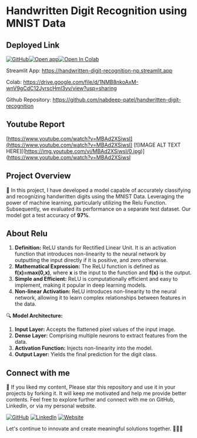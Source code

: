 # Handwritten Digit Recognition using MNIST Data

## Deployed Link
[![GitHub](https://img.shields.io/badge/Github-Repository-blue?style=flat-square&logo=github)](https://github.com/nabdeep-patel)[![Open app](https://static.streamlit.io/badges/streamlit_badge_black_white.svg)](https://handwritten-digit-recognition-np.streamlit.app/)<a href="[https://colab.research.google.com/github/nabdeep-patel/handwritten-digit-recognition/blob/main/Handwritten_Digit_Classification.ipynb](https://drive.google.com/file/d/1NMB8nkoAxM-wnV9gCdC12JyrscHml3vv/view?usp=sharing)"><img src="https://colab.research.google.com/assets/colab-badge.svg" alt="Open In Colab"></a>

Streamlit App: https://handwritten-digit-recognition-np.streamlit.app

Colab: https://drive.google.com/file/d/1NMB8nkoAxM-wnV9gCdC12JyrscHml3vv/view?usp=sharing

Github Repository: https://github.com/nabdeep-patel/handwritten-digit-recognition

## Youtube Report
[https://www.youtube.com/watch?v=MBAd2XSiwsI](https://www.youtube.com/watch?v=MBAd2XSiwsI)
[![IMAGE ALT TEXT HERE][(https://img.youtube.com/vi/MBAd2XSiwsI/0.jpg)](https://www.youtube.com/watch?v=MBAd2XSiwsI

## Project Overview
📝 In this project, I have developed a model capable of accurately classifying and recognizing handwritten digits using the MNIST Data. Leveraging the power of machine learning, particularly utilizing the Relu Function.
Subsequently, we evaluated its performance on a separate test dataset. Our model got a test accuracy of **97%**.

## About Relu
1. **Definition:** ReLU stands for Rectified Linear Unit. It is an activation function that introduces non-linearity to the neural network by outputting the input directly if it is positive, and zero otherwise.
2. **Mathematical Expression:** The ReLU function is defined as **f(x)=max(0,x)**, where **x** is the input to the function and **f(x)** is the output.
3. **Simple and Efficient:** ReLU is computationally efficient and easy to implement, making it popular in deep learning models.
4. **Non-linear Activation:** ReLU introduces non-linearity to the neural network, allowing it to learn complex relationships between features in the data.

🔍 **Model Architecture:**
1. **Input Layer:** Accepts the flattened pixel values of the input image.
2. **Dense Layer:** Comprising multiple neurons to extract features from the data.
3. **Activation Function:** Injects non-linearity into the model.
4. **Output Layer:** Yields the final prediction for the digit class.

## Connect with me
🚀 If you liked my content, Please star this repository and use it in your projects by forking it. It will keep me motivated and help me provide better contents.
Feel free to explore further and connect with me on GitHub, LinkedIn, or via my personal website.

[![GitHub](https://img.shields.io/badge/GitHub-Profile-blue?style=flat-square&logo=github)](https://github.com/nabdeep-patel)
[![LinkedIn](https://img.shields.io/badge/LinkedIn-Profile-blue?style=flat-square&logo=linkedin)](https://www.linkedin.com/in/nabdeeppatel)
[![Website](https://img.shields.io/badge/Personal-Website-blue?style=flat-square&logo=chrome)](https://linktr.ee/nabdeeppatel/store)

Let's continue to innovate and create meaningful solutions together. 🚀🔬✨
